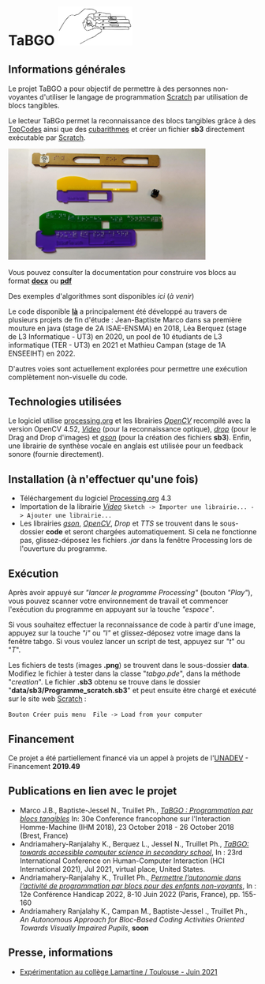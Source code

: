 # TaBGO <img src="./documentation/images/tabgo.png" width=150 alt="TaBGO">

## Informations générales
Le projet TaBGO a pour objectif de permettre à des personnes non-voyantes d'utiliser le langage de programmation [Scratch](https://scratch.mit.edu) par utilisation de blocs tangibles.

Le lecteur TaBGo permet la reconnaissance des blocs tangibles grâce à des [TopCodes](https://github.com/truillet/TopCodes) ainsi que des [cubarithmes](https://magasin.avh.asso.fr/tous-les-articles/145-cubes-algebriques-par-100.html?search_query=cube+braille&results=51) et créer un fichier **sb3** directement exécutable par [Scratch](https://scratch.mit.edu).

<img src="./documentation/images/blocks.jpg" width=400 alt="différents prototypes">

Vous pouvez consulter la documentation pour construire vos blocs au format **[docx](./documentation/TaBGO_blocs_Scratch.docx)** ou **[pdf](./documentation/TaBGO_blocs_Scratch.pdf)**

Des exemples d'algorithmes sont disponibles *ici* (*à venir*)

Le code disponible **[là](./tabgo)** a principalement été développé au travers de plusieurs projets de fin d'étude : Jean-Baptiste Marco dans sa première mouture en java (stage de 2A ISAE-ENSMA) en 2018, Léa Berquez (stage de L3 Informatique - UT3) en 2020, un pool de 10 étudiants de L3 informatique (TER - UT3) en 2021 et Mathieu Campan (stage de 1A ENSEEIHT) en 2022.

D'autres voies sont actuellement explorées pour permettre une exécution complètement non-visuelle du code.

## Technologies utilisées
Le logiciel utilise [processing.org](https://www.processing.org) et les librairies *[OpenCV](./tabgo/code/opencv_processing4.52.jar)* recompilé avec la version OpenCV 4.52, *[Video](https://github.com/processing/processing-video)* (pour la reconnaissance optique),  *[drop](http://transfluxus.github.io/drop)* (pour le Drag and Drop d'images) et *[gson](https://github.com/google/gson)* (pour la création des fichiers **sb3**).
Enfin, une librairie de synthèse vocale en anglais est utilisée pour un feedback sonore (fournie directement).

## Installation (à n'effectuer qu'une fois)
* Téléchargement du logiciel [Processing.org](https://processing.org/download) 4.3
* Importation de la librairie *[Video](https://github.com/processing/processing-video)* 
`Sketch -> Importer une librairie... -> Ajouter une librairie...`
* Les librairies *[gson](https://github.com/google/gson)*, *[OpenCV](./tabgo/code/opencv_processing4.52.jar)*, *Drop* et *TTS* se trouvent dans le sous-dossier **code** et seront chargées automatiquement. Si cela ne fonctionne pas, glissez-déposez les fichiers *.jar* dans la fenêtre Processing lors de l'ouverture du programme.

## Exécution
Après avoir appuyé sur *"lancer le programme Processing"* (bouton *"Play"*), vous pouvez scanner votre environnement de travail et commencer l'exécution du programme en appuyant sur la touche *"espace"*.

Si vous souhaitez effectuer la reconnaissance de code à partir d'une image, appuyez sur la touche *"i"* ou *"I"* et glissez-déposez votre image dans la fenêtre tabgo. Si vous voulez lancer un script de test, appuyez sur *"t*" ou "*T*".

Les fichiers de tests (images **.png**) se trouvent dans le sous-dossier **data**. Modifiez le fichier à tester dans la classe "*tabgo.pde*", dans la méthode "*creation*".
Le fichier **.sb3** obtenu se trouve dans le dossier "**data/sb3/Programme_scratch.sb3**" et peut ensuite être chargé et exécuté sur le site web [Scratch](https://scratch.mit.edu) : 

`Bouton Créer puis menu  File -> Load from your computer`

## Financement
Ce projet a été partiellement financé via un appel à projets de l'[UNADEV](https://www.unadev.com/nos-missions/appel-a-projets) - Financement **2019.49** 

## Publications en lien avec le projet
* Marco J.B., Baptiste-Jessel N., Truillet Ph., *[TaBGO : Programmation par blocs tangibles](https://hal.archives-ouvertes.fr/hal-02181953)* In: 30e Conference francophone sur l'Interaction Homme-Machine (IHM 2018), 23 October 2018 - 26 October 2018 (Brest, France)
* Andriamahery-Ranjalahy K., Berquez L., Jessel N., Truillet Ph., *[TaBGO: towards accessible computer science in secondary school](https://hal.archives-ouvertes.fr/hal-03168307v1)*, In : 23rd International Conference on Human-Computer Interaction (HCI International 2021), Jul 2021, virtual place, United States.
* Andriamahery-Ranjalahy K., Truillet Ph.,  *[Permettre l’autonomie dans l’activité de programmation par blocs pour des enfants non-voyants](https://hal.archives-ouvertes.fr/hal-03716993v1)*, In : 12e Conférence Handicap 2022, 8-10 Juin 2022 (Paris, France), pp. 155-160
* Andriamahery Ranjalahy K., Campan M., Baptiste-Jessel ., Truillet Ph., *An Autonomous Approach for Bloc-Based Coding Activities Oriented Towards Visually Impaired Pupils*, **soon**

## Presse, informations
* [Expérimentation au collège Lamartine / Toulouse - Juin 2021](https://lamartine.ecollege.haute-garonne.fr/le-college/projet-techno-programmation-scratch-pour-les-non-voyants-17099.htm)

